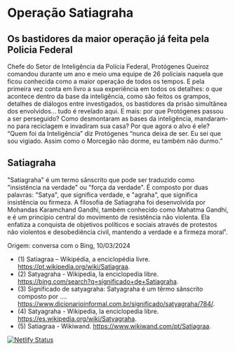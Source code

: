 
# Operação Satiagraha

## Os bastidores da maior operação já feita pela Policia Federal

Chefe do Setor de Inteligência da Polícia Federal, Protógenes Queiroz comandou durante um ano e meio uma equipe de 26 policiais naquela que ficou conhecida como a maior operação de todos os tempos. E pela primeira vez conta em livro a sua experiência em todos os detalhes: o que acontece dentro da base da inteligência, como são feitos os grampos, detalhes de diálogos entre investigados, os bastidores da prisão simultânea dos envolvidos... tudo é revelado aqui.  E mais: por que Protógenes passou a ser perseguido? Como desmontaram as bases da inteligência, mandaram-no para reciclagem e invadiram sua casa? Por que agora o alvo é ele? “Quem foi da Inteligência” diz Protógenes “nunca deixa de ser. Eu sei que sou vigiado. Assim como o Morcegão não dorme, eu também não durmo.”  

## Satiagraha

"Satiagraha" é um termo sânscrito que pode ser traduzido como "insistência na verdade" ou "força da verdade". É composto por duas palavras: "Satya", que significa verdade, e "agraha", que significa insistência ou firmeza. A filosofia de Satiagraha foi desenvolvida por Mohandas Karamchand Gandhi, também conhecido como Mahatma Gandhi, e é um princípio central do movimento de resistência não violenta. Ela enfatiza a conquista de objetivos políticos e sociais através de protestos não violentos e desobediência civil, mantendo a verdade e a firmeza moral¹.

Origem: conversa com o Bing, 10/03/2024
  - (1) Satiagraa – Wikipédia, a enciclopédia livre. https://pt.wikipedia.org/wiki/Satiagraa.
  - (2) Satyagraha - Wikipedia, la enciclopedia libre. https://bing.com/search?q=significado+de+Satiagraha.
  - (3) Significado de satyagraha: Satyagraha é um têrmo sânscrito composto por .... https://www.dicionarioinformal.com.br/significado/satyagraha/784/.
  - (4) Satyagraha - Wikipedia, la enciclopedia libre. https://es.wikipedia.org/wiki/Satyagraha.
  - (5) Satiagraa - Wikiwand. https://www.wikiwand.com/pt/Satiagraa.

[![Netlify Status](https://api.netlify.com/api/v1/badges/37261474-035d-498c-a26a-9bc228508518/deploy-status)](https://app.netlify.com/sites/operacaosatiagraha/deploys)
